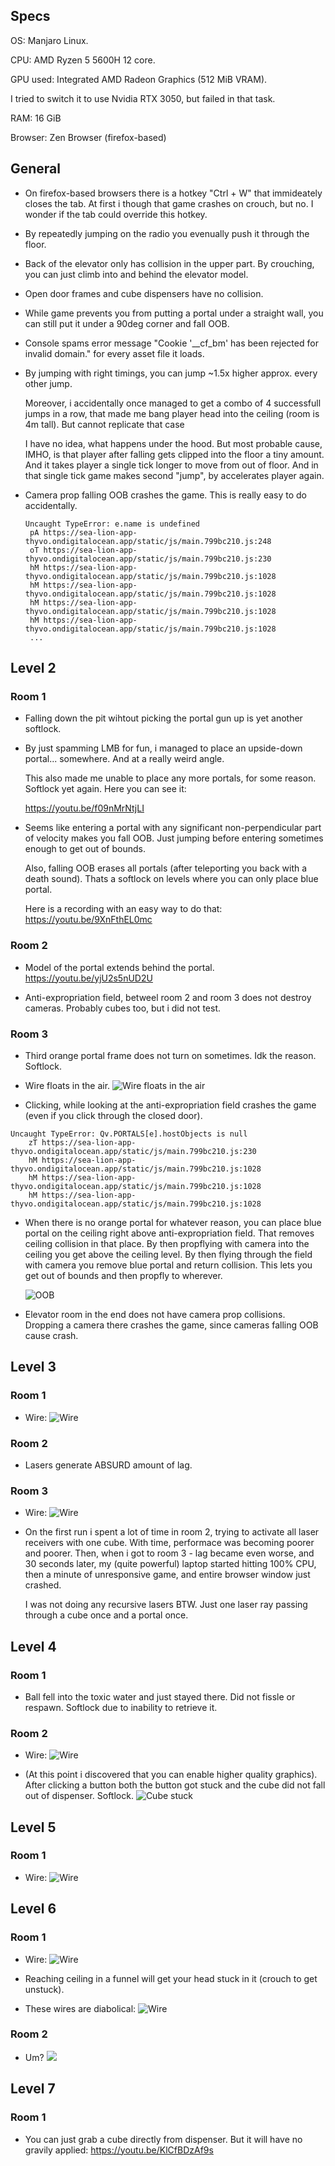 ## Specs

OS: Manjaro Linux.

CPU: AMD Ryzen 5 5600H 12 core.

GPU used: Integrated AMD Radeon Graphics (512 MiB VRAM).

I tried to switch it to use Nvidia RTX 3050, but failed in that task.

RAM: 16 GiB

Browser: Zen Browser (firefox-based)


## General

- On firefox-based browsers there is a hotkey "Ctrl + W" that immideately closes the tab. At first i though that game crashes on crouch, but no. I wonder if the tab could override this hotkey.

- By repeatedly jumping on the radio you evenually push it through the floor.

- Back of the elevator only has collision in the upper part. By crouching, you can just climb into and behind the elevator model.

- Open door frames and cube dispensers have no collision.

- While game prevents you from putting a portal under a straight wall, you can still put it under a 90deg corner and fall OOB.

- Console spams error message "Cookie '__cf_bm' has been rejected for invalid domain." for every asset file it loads.

- By jumping with right timings, you can jump ~1.5x higher approx. every other jump. 
	
	Moreover, i accidentally once managed to get a combo of 4 successfull jumps in a row, that made me bang player head into the ceiling (room is 4m tall). But cannot replicate that case
	
	I have no idea, what happens under the hood. But most probable cause, IMHO, is that player after falling gets clipped into the floor a tiny amount. And it takes player a single tick longer to move from out of floor. And in that single tick game makes second "jump", by accelerates player again.

- Camera prop falling OOB crashes the game. This is really easy to do accidentally.

   ```
   Uncaught TypeError: e.name is undefined
    pA https://sea-lion-app-thyvo.ondigitalocean.app/static/js/main.799bc210.js:248
    oT https://sea-lion-app-thyvo.ondigitalocean.app/static/js/main.799bc210.js:230
    hM https://sea-lion-app-thyvo.ondigitalocean.app/static/js/main.799bc210.js:1028
    hM https://sea-lion-app-thyvo.ondigitalocean.app/static/js/main.799bc210.js:1028
    hM https://sea-lion-app-thyvo.ondigitalocean.app/static/js/main.799bc210.js:1028
    hM https://sea-lion-app-thyvo.ondigitalocean.app/static/js/main.799bc210.js:1028  
    ...
   ```

## Level 2

### Room 1

- Falling down the pit wihtout picking the portal gun up is yet another softlock.


- By just spamming LMB for fun, i managed to place an upside-down portal... somewhere. And at a really weird angle. 
	
	This also made me unable to place any more portals, for some reason. Softlock yet again. Here you can see it:

	https://youtu.be/f09nMrNtjLI


- Seems like entering a portal with any significant non-perpendicular part of velocity makes you fall OOB. Just jumping before entering sometimes enough to get out of bounds.
	
	Also, falling OOB erases all portals (after teleporting you back with a death sound). Thats a softlock on levels where you can only place blue portal.
	
	Here is a recording with an easy way to do that:
	https://youtu.be/9XnFthEL0mc

### Room 2

- Model of the portal extends behind the portal.
	https://youtu.be/yjU2s5nUD2U

- Anti-expropriation field, betweel room 2 and room 3 does not destroy cameras. Probably cubes too, but i did not test.

### Room 3

- Third orange portal frame does not turn on sometimes. Idk the reason. Softlock.

- Wire floats in the air.
	![Wire floats in the air](./images/wire_floats.png)

- Clicking, while looking at the anti-expropriation field crashes the game (even if you click through the closed door).

```
Uncaught TypeError: Qv.PORTALS[e].hostObjects is null
    zT https://sea-lion-app-thyvo.ondigitalocean.app/static/js/main.799bc210.js:230
    hM https://sea-lion-app-thyvo.ondigitalocean.app/static/js/main.799bc210.js:1028
    hM https://sea-lion-app-thyvo.ondigitalocean.app/static/js/main.799bc210.js:1028
    hM https://sea-lion-app-thyvo.ondigitalocean.app/static/js/main.799bc210.js:1028
```

- When there is no orange portal for whatever reason, you can place blue portal on the ceiling right above anti-expropriation field. That removes ceiling collision in that place. By then propflying with camera into the ceiling you get above the ceiling level. By then flying through the field with camera you remove blue portal and return collision. This lets you get out of bounds and then propfly to wherever.

	![OOB](./images/oob.png)

- Elevator room in the end does not have camera prop collisions. Dropping a camera there crashes the game, since cameras falling OOB cause crash.

## Level 3

### Room 1

- Wire: ![Wire](./images/wire_floats_2.png)

### Room 2

- Lasers generate ABSURD amount of lag.

### Room 3

- Wire: ![Wire](./images/wire_floats_3.png)

- On the first run i spent a lot of time in room 2, trying to activate all laser receivers with one cube. With time, performace was becoming poorer and poorer. Then, when i got to room 3 - lag became even worse, and 30 seconds later, my (quite powerful) laptop started hitting 100% CPU, then a minute of unresponsive game, and entire browser window just crashed.

	I was not doing any recursive lasers BTW. Just one laser ray passing through a cube once and a portal once.

## Level 4

### Room 1

- Ball fell into the toxic water and just stayed there. Did not fissle or respawn. Softlock due to inability to retrieve it.

### Room 2

- Wire: ![Wire](./images/wire_floats_4.png)

- (At this point i discovered that you can enable higher quality graphics). After clicking a button both the button got stuck and the cube did not fall out of dispenser. Softlock.
	![Cube stuck](./images/cube_stuck.png)

## Level 5

### Room 1

- Wire: ![Wire](./images/wire_5.png)

## Level 6

### Room 1

- Wire: ![Wire](./images/wire_6.png)

- Reaching ceiling in a funnel will get your head stuck in it (crouch to get unstuck).

- These wires are diabolical: ![Wire](./images/wire_7.png)

### Room 2

- Um? ![](./images/overlapping_portals.png)

## Level 7

### Room 1

- You can just grab a cube directly from dispenser. But it will have no gravily applied: https://youtu.be/KlCfBDzAf9s


